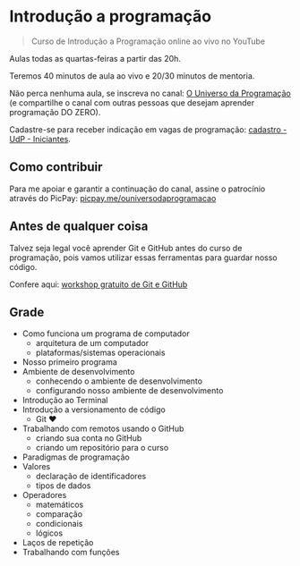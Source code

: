 # Introdução a programação

> Curso de Introdução a Programação online ao vivo no YouTube

Aulas todas as quartas-feiras a partir das 20h.

Teremos 40 minutos de aula ao vivo e 20/30 minutos de mentoria.

Não perca nenhuma aula, se inscreva no canal: [O Universo da Programação](https://www.youtube.com/c/ouniversodaprogramacao) (e compartilhe o canal com outras pessoas que desejam aprender programação DO ZERO).

Cadastre-se para receber indicação em vagas de programação: [cadastro - UdP - Iniciantes](https://forms.gle/ENqEsrNabQe7H7te9).

## Como contribuir

Para me apoiar e garantir a continuação do canal, assine o patrocínio através do PicPay: [picpay.me/ouniversodaprogramacao](https://picpay.me/ouniversodaprogramacao)

## Antes de qualquer coisa

Talvez seja legal você aprender Git e GitHub antes do curso de programação, pois vamos utilizar essas ferramentas para guardar nosso código.

Confere aqui: [workshop gratuito de Git e GitHub](https://youtu.be/Gzx45zj69h4)

## Grade

- Como funciona um programa de computador
  - arquitetura de um computador
  - plataformas/sistemas operacionais
- Nosso primeiro programa
- Ambiente de desenvolvimento
  - conhecendo o ambiente de desenvolvimento
  - configurando nosso ambiente de desenvolvimento
- Introdução ao Terminal
- Introdução a versionamento de código
  - Git :heart:
- Trabalhando com remotos usando o GitHub
  - criando sua conta no GitHub
  - criando um repositório para o curso
- Paradigmas de programação
- Valores
  - declaração de identificadores
  - tipos de dados
- Operadores
  - matemáticos
  - comparação
  - condicionais
  - lógicos
- Laços de repetição
- Trabalhando com funções
